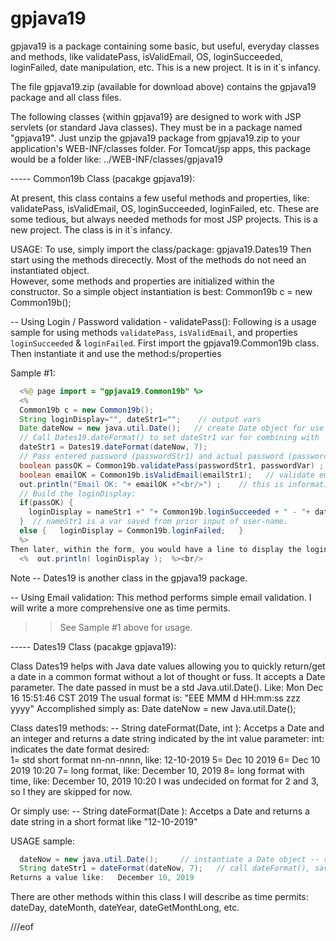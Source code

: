 # gpjava19
gpjava19 is a package containing some basic, but useful, everyday classes and methods, like  validatePass, isValidEmail, OS, loginSucceeded, loginFailed, date manipulation, etc. This is a new project.  It is in it`s infancy.

The file gpjava19.zip (available for download above) contains the gpjava19 package and all class files.

The following classes {within gpjava19} are designed to work with JSP servlets (or standard Java classes).  They must be in a package named "gpjava19".  Just unzip the gpjava19 package from gpjava19.zip to your application's WEB-INF/classes folder.
For Tomcat/jsp apps, this package would be a folder like:
  ../WEB-INF/classes/gpjava19
  
  
----- Common19b Class (pacakge gpjava19):

At present, this class contains a few useful methods and properties, like:
  validatePass, isValidEmail, OS, loginSucceeded, loginFailed, etc.
These are some tedious, but always needed methods for most JSP projects.
This is a new project.  The class is in it`s infancy.

USAGE:
To use, simply import the class/package:  gpjava19.Dates19
Then start using the methods direcectly.  Most of the methods do not need an instantiated object.  
However, some methods and properties are initialized within the constructor.  So a simple object instantiation is best:
  Common19b c = new Common19b();

-- Using Login / Password validation - validatePass():
Following is a usage sample for using methods `validatePass`, `isValidEmail`, and properties `loginSucceeded` & `loginFailed`.  First import the  gpjava19.Common19b class.  Then instantiate it  and use the method:s/properties

Sample #1:
```java
  <%@ page import = "gpjava19.Common19b" %>
  <%
  Common19b c = new Common19b();
  String loginDisplay="", dateStr1="";    // output vars
  Date dateNow = new java.util.Date();   // create Date object for use in Dates19 call.
  // Call Dates19.dateFormat() to set dateStr1 var for combining with `loginDisplay` output further below:
  dateStr1 = Dates19.dateFormat(dateNow, 7);
  // Pass entered password (passwordStr1) and actual password (passwordVar) for testing:
  boolean passOK = Common19b.validatePass(passwordStr1, passwordVar) ;
  boolean emailOK = Common19b.isValidEmail(emailStr1);   // validate email
  out.println("Email OK: "+ emailOK +"<br/>") ;    // this is informative/testing only; it can be ommitted.
  // Build the loginDisplay:
  if(passOK) {
    loginDisplay = nameStr1 +" "+ Common19b.loginSucceeded + " - "+ dateStr1 ;    
  }  // nameStr1 is a var saved from prior input of user-name.
  else {   loginDisplay = Common19b.loginFailed;   }
  %>
Then later, within the form, you would have a line to display the loginDisplay string, like:
  <%  out.println( loginDisplay );  %><br/>
```
Note -- Dates19 is another class in the gpjava19 package.


-- Using Email validation:
This method performs simple email validation.  I will write a more comprehensive one as time permits.
>> See Sample #1 above for usage.


----- Dates19 Class (pacakge gpjava19):

Class Dates19 helps with Java date values allowing you to quickly return/get a date in a common format without a lot of thought or fuss.  It accepts a Date parameter.  The date passed in must be a  std  Java.util.Date().
Like:  Mon Dec 16 15:51:46 CST 2019
The usual format is:  "EEE MMM d HH:mm:ss zzz yyyy"
Accomplished simply as:  Date dateNow = new Java.util.Date();

Class dates19 methods:
-- String dateFormat(Date, int ):  Accetps a Date and an integer and returns a date string indicated by the int value parameter:
   int:  indicates the date format desired:  
   1= std short format nn-nn-nnnn, like:  12-10-2019
   5= Dec 10 2019
   6= Dec 10 2019 10:20
   7= long format, like:   December 10, 2019
   8= long format with time, like:  	December 10, 2019 10:20
I was undecided on  format for 2 and 3, so I they are skipped for now.

Or simply use:
-- String dateFormat(Date ):  Accetps a Date and returns a date string in a short format like  "12-10-2019"

USAGE sample:
```java
  dateNow = new java.util.Date();     // instantiate a Date object -- requires an  'import java.util.Date();' stmt.
  String dateStr1 = dateFormat(dateNow, 7);   // call dateFormat(), saving to string var.
Returns a value like:   December 10, 2019
```

There are other methods within this class I will describe as time permits:
dateDay, dateMonth, dateYear, dateGetMonthLong, etc.




///eof


